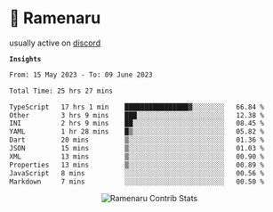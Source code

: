 # 🍜 Ramenaru

usually active on <a href="https://discordapp.com/users/503291004200157185">discord</a> 

**`Insights`**

<!--START_SECTION:waka-->

```txt
From: 15 May 2023 - To: 09 June 2023

Total Time: 25 hrs 27 mins

TypeScript   17 hrs 1 min    ████████████████▓░░░░░░░░   66.84 %
Other        3 hrs 9 mins    ███░░░░░░░░░░░░░░░░░░░░░░   12.38 %
INI          2 hrs 9 mins    ██░░░░░░░░░░░░░░░░░░░░░░░   08.45 %
YAML         1 hr 28 mins    █▒░░░░░░░░░░░░░░░░░░░░░░░   05.82 %
Dart         20 mins         ▒░░░░░░░░░░░░░░░░░░░░░░░░   01.36 %
JSON         15 mins         ▒░░░░░░░░░░░░░░░░░░░░░░░░   01.03 %
XML          13 mins         ▒░░░░░░░░░░░░░░░░░░░░░░░░   00.90 %
Properties   13 mins         ▒░░░░░░░░░░░░░░░░░░░░░░░░   00.89 %
JavaScript   8 mins          ░░░░░░░░░░░░░░░░░░░░░░░░░   00.56 %
Markdown     7 mins          ░░░░░░░░░░░░░░░░░░░░░░░░░   00.50 %
```

<!--END_SECTION:waka-->

<div style="text-align: center;">
   <img align="center" src="https://github-readme-streak-stats.herokuapp.com/?user=Ramenaru&theme=dark&card_width=520" alt="Ramenaru Contrib Stats" />
</div>



